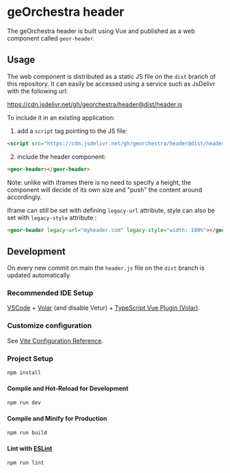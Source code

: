 # geOrchestra header

The geOrchestra header is built using Vue and published as a web component called `geor-header`.

## Usage

The web component is distributed as a static JS file on the `dist` branch of this repository. It can easily be accessed using a service such as JsDelivr with the following url:

https://cdn.jsdelivr.net/gh/georchestra/header@dist/header.js

To include it in an existing application:

1. add a `script` tag pointing to the JS file:

  ```html
  <script src="https://cdn.jsdelivr.net/gh/georchestra/header@dist/header.js"></script>
  ```

2. include the header component:

  ```html
  <geor-header></geor-header>
  ```

Note: unlike with iframes there is no need to specify a height, the component will decide of its own size and "push" the content around accordingly.

Iframe can still be set with defining `legacy-url` attribute, style can also be set with `legacy-style` attribute :
  ```html
  <geor-header legacy-url="myheader.com" legacy-style="width: 100%"></geor-header>
  ```
 

## Development

On every new commit on main the `header.js` file on the `dist` branch is updated automatically.

### Recommended IDE Setup

[VSCode](https://code.visualstudio.com/) + [Volar](https://marketplace.visualstudio.com/items?itemName=Vue.volar) (and disable Vetur) + [TypeScript Vue Plugin (Volar)](https://marketplace.visualstudio.com/items?itemName=Vue.vscode-typescript-vue-plugin).

### Customize configuration

See [Vite Configuration Reference](https://vitejs.dev/config/).

### Project Setup

```sh
npm install
```

#### Compile and Hot-Reload for Development

```sh
npm run dev
```

#### Compile and Minify for Production

```sh
npm run build
```

#### Lint with [ESLint](https://eslint.org/)

```sh
npm run lint
```
